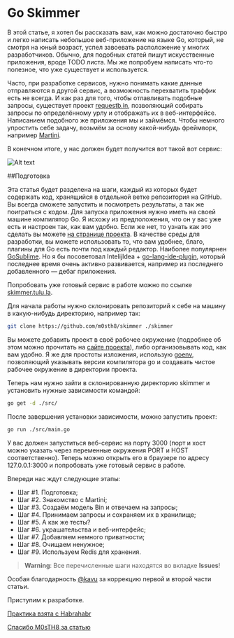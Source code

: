 # Go Skimmer

В этой статье, я хотел бы рассказать вам, как можно достаточно быстро и легко написать небольшое веб-приложение на языке Go, который, не смотря на юный возраст, успел завоевать расположение у многих разработчиков. Обычно, для подобных статей пишут искусственные приложения, вроде TODO листа. Мы же попробуем написать что-то полезное, что уже существует и используется.

Часто, при разработке сервисов, нужно понимать какие данные отправляются в другой сервис, а возможность перехватить траффик есть не всегда. И как раз для того, чтобы отлавливать подобные запросы, существует проект [requestb.in](http://requestb.in/), позволяющий собирать запросы по определённому урлу и отображать их в веб-интерфейсе. Написанием подобного же приложения мы и займёмся. Чтобы немного упростить себе задачу, возьмём за основу какой-нибудь фреймворк, например [Martini](http://martini.codegangsta.io/).

В конечном итоге, у нас должен будет получится вот такой вот сервис:

![Alt text](https://habrastorage.org/getpro/habr/post_images/a18/13a/db9/a1813adb9fcbbd5f30549ad4d0429b8f.png)

##Подготовка

Эта статья будет разделена на шаги, каждый из которых будет содержать код, хранящийся в отдельной ветке репозитория на GitHub. Вы всегда сможете запустить и посмотреть результаты, а так же поиграться с кодом.
Для запуска приложения нужно иметь на своей машине компилятор Go. Я исхожу из предположения, что он у вас уже есть и настроен так, как вам удобно. Если же нет, то узнать как это сделать вы можете [на странице проекта](http://golang.org/doc/install).
В качестве среды для разработки, вы можете использовать то, что вам удобнее, благо, плагины для Go есть почти под каждый редактор. Наиболее популярнен [GoSublime](https://github.com/DisposaBoy/GoSublime). Но я бы посоветовал IntelijIdea + [go-lang-ide-plugin](http://plugins.jetbrains.com/plugin/5047), который последнее время очень активно развивается, например из последнего добавленного — дебаг приложения. 

Попробовать уже готовый сервис в работе можно по ссылке [skimmer.tulu.la](skimmer.tulu.la).

Для начала работы нужно склонировать репозиторий к себе на машину в какую-нибудь директорию, например так:
```bash
git clone https://github.com/m0sth8/skimmer ./skimmer
```
Вы можете добавить проект в своё рабочее окружение (подробнее об этом можно прочитать на [сайте проекта](http://golang.org/doc/code.html#Workspaces)), либо организовывать код, как вам удобно. Я же для простоты изложения, использую [goenv](https://github.com/pwoolcoc/goenv), позволяющий указывать версии компилятора go и создавать чистое рабочее окружение в директории проекта.

Теперь нам нужно зайти в склонированную директорию skimmer и установить нужные зависимости командой:
```bash
go get -d ./src/
```
После завершения установки зависимости, можно запустить проект:
```bash
go run ./src/main.go
```
У вас должен запуститься веб-сервис на порту 3000 (порт и хост можно указать через переменные окружения PORT и HOST соответственно). Теперь можно открыть его в браузере по адресу 127.0.0.1:3000 и попробовать уже готовый сервис в работе.

Впереди нас ждут следующие этапы:
* Шаг #1. Подготовка;
* Шаг #2. Знакомство с Martini;
* Шаг #3. Создаём модель Bin и отвечаем на запросы;
* Шаг #4. Принимаем запросы и сохраняем их в хранилище; 
* Шаг #5. А как же тесты?
* Шаг #6. украшательства и веб-интерфейс;
* Шаг #7. Добавляем немного приватности;
* Шаг #8. Очищаем ненужное;
* Шаг #9. Используем Redis для хранения.

> **Warning**: Все перечисленные шаги находятся во вкладке **Issues**!

Особая благодарность [@kavu](https://habrahabr.ru/users/kavu/) за коррекцию первой и второй части статьи.

Приступим к разработке.

[Практика взята с Habrahabr](https://habrahabr.ru/post/208680/) 

[Спасибо M0sTH8 за статью](https://habrahabr.ru/users/M0sTH8/)
